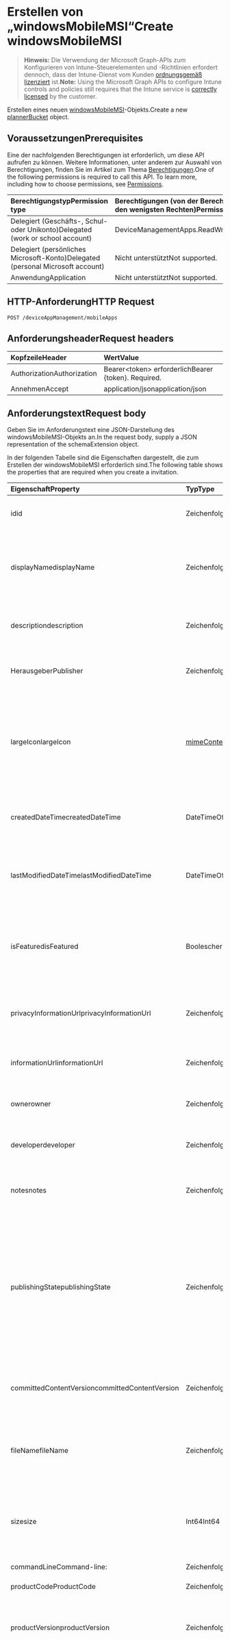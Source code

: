# <a name="create-windowsmobilemsi"></a><span data-ttu-id="304ca-101">Erstellen von „windowsMobileMSI“</span><span class="sxs-lookup"><span data-stu-id="304ca-101">Create windowsMobileMSI</span></span>

> <span data-ttu-id="304ca-102">**Hinweis:** Die Verwendung der Microsoft Graph-APIs zum Konfigurieren von Intune-Steuerelementen und -Richtlinien erfordert dennoch, dass der Intune-Dienst vom Kunden [ordnungsgemäß lizenziert](https://go.microsoft.com/fwlink/?linkid=839381) ist.</span><span class="sxs-lookup"><span data-stu-id="304ca-102">**Note:** Using the Microsoft Graph APIs to configure Intune controls and policies still requires that the Intune service is [correctly licensed](https://go.microsoft.com/fwlink/?linkid=839381) by the customer.</span></span>

<span data-ttu-id="304ca-103">Erstellen eines neuen [windowsMobileMSI](../resources/intune_apps_windowsmobilemsi.md)-Objekts.</span><span class="sxs-lookup"><span data-stu-id="304ca-103">Create a new [plannerBucket](../resources/intune_apps_windowsmobilemsi.md) object.</span></span>
## <a name="prerequisites"></a><span data-ttu-id="304ca-104">Voraussetzungen</span><span class="sxs-lookup"><span data-stu-id="304ca-104">Prerequisites</span></span>
<span data-ttu-id="304ca-p101">Eine der nachfolgenden Berechtigungen ist erforderlich, um diese API aufrufen zu können. Weitere Informationen, unter anderem zur Auswahl von Berechtigungen, finden Sie im Artikel zum Thema [Berechtigungen](../../../concepts/permissions_reference.md).</span><span class="sxs-lookup"><span data-stu-id="304ca-p101">One of the following permissions is required to call this API. To learn more, including how to choose permissions, see [Permissions](../../../concepts/permissions_reference.md).</span></span>

|<span data-ttu-id="304ca-107">Berechtigungstyp</span><span class="sxs-lookup"><span data-stu-id="304ca-107">Permission type</span></span>|<span data-ttu-id="304ca-108">Berechtigungen (von der Berechtigung mit den meisten Rechten zu der mit den wenigsten Rechten)</span><span class="sxs-lookup"><span data-stu-id="304ca-108">Permissions (from least to most privileged)</span></span>|
|:---|:---|
|<span data-ttu-id="304ca-109">Delegiert (Geschäfts-, Schul- oder Unikonto)</span><span class="sxs-lookup"><span data-stu-id="304ca-109">Delegated (work or school account)</span></span>|<span data-ttu-id="304ca-110">DeviceManagementApps.ReadWrite.All</span><span class="sxs-lookup"><span data-stu-id="304ca-110">DeviceManagementApps.ReadWrite.All</span></span>|
|<span data-ttu-id="304ca-111">Delegiert (persönliches Microsoft-Konto)</span><span class="sxs-lookup"><span data-stu-id="304ca-111">Delegated (personal Microsoft account)</span></span>|<span data-ttu-id="304ca-112">Nicht unterstützt</span><span class="sxs-lookup"><span data-stu-id="304ca-112">Not supported.</span></span>|
|<span data-ttu-id="304ca-113">Anwendung</span><span class="sxs-lookup"><span data-stu-id="304ca-113">Application</span></span>|<span data-ttu-id="304ca-114">Nicht unterstützt</span><span class="sxs-lookup"><span data-stu-id="304ca-114">Not supported.</span></span>|

## <a name="http-request"></a><span data-ttu-id="304ca-115">HTTP-Anforderung</span><span class="sxs-lookup"><span data-stu-id="304ca-115">HTTP Request</span></span>
<!-- {
  "blockType": "ignored"
}
-->
``` http
POST /deviceAppManagement/mobileApps
```

## <a name="request-headers"></a><span data-ttu-id="304ca-116">Anforderungsheader</span><span class="sxs-lookup"><span data-stu-id="304ca-116">Request headers</span></span>
|<span data-ttu-id="304ca-117">Kopfzeile</span><span class="sxs-lookup"><span data-stu-id="304ca-117">Header</span></span>|<span data-ttu-id="304ca-118">Wert</span><span class="sxs-lookup"><span data-stu-id="304ca-118">Value</span></span>|
|:---|:---|
|<span data-ttu-id="304ca-119">Authorization</span><span class="sxs-lookup"><span data-stu-id="304ca-119">Authorization</span></span>|<span data-ttu-id="304ca-120">Bearer&lt;token&gt; erforderlich</span><span class="sxs-lookup"><span data-stu-id="304ca-120">Bearer {token}. Required.</span></span>|
|<span data-ttu-id="304ca-121">Annehmen</span><span class="sxs-lookup"><span data-stu-id="304ca-121">Accept</span></span>|<span data-ttu-id="304ca-122">application/json</span><span class="sxs-lookup"><span data-stu-id="304ca-122">application/json</span></span>|

## <a name="request-body"></a><span data-ttu-id="304ca-123">Anforderungstext</span><span class="sxs-lookup"><span data-stu-id="304ca-123">Request body</span></span>
<span data-ttu-id="304ca-124">Geben Sie im Anforderungstext eine JSON-Darstellung des windowsMobileMSI-Objekts an.</span><span class="sxs-lookup"><span data-stu-id="304ca-124">In the request body, supply a JSON representation of the schemaExtension object.</span></span>

<span data-ttu-id="304ca-125">In der folgenden Tabelle sind die Eigenschaften dargestellt, die zum Erstellen der windowsMobileMSI erforderlich sind.</span><span class="sxs-lookup"><span data-stu-id="304ca-125">The following table shows the properties that are required when you create a invitation.</span></span>

|<span data-ttu-id="304ca-126">Eigenschaft</span><span class="sxs-lookup"><span data-stu-id="304ca-126">Property</span></span>|<span data-ttu-id="304ca-127">Typ</span><span class="sxs-lookup"><span data-stu-id="304ca-127">Type</span></span>|<span data-ttu-id="304ca-128">Beschreibung</span><span class="sxs-lookup"><span data-stu-id="304ca-128">Description</span></span>|
|:---|:---|:---|
|<span data-ttu-id="304ca-129">id</span><span class="sxs-lookup"><span data-stu-id="304ca-129">id</span></span>|<span data-ttu-id="304ca-130">Zeichenfolge</span><span class="sxs-lookup"><span data-stu-id="304ca-130">String</span></span>|<span data-ttu-id="304ca-131">Schlüssel der Entität.</span><span class="sxs-lookup"><span data-stu-id="304ca-131">Key of the setting.</span></span> <span data-ttu-id="304ca-132">Geerbt von [mobileApp](../resources/intune_apps_mobileapp.md).</span><span class="sxs-lookup"><span data-stu-id="304ca-132">Inherited from [mobileApp](../resources/intune_apps_mobileapp.md)</span></span>|
|<span data-ttu-id="304ca-133">displayName</span><span class="sxs-lookup"><span data-stu-id="304ca-133">displayName</span></span>|<span data-ttu-id="304ca-134">Zeichenfolge</span><span class="sxs-lookup"><span data-stu-id="304ca-134">String</span></span>|<span data-ttu-id="304ca-135">Der vom Administrator bereitgestellte oder importierte Titel der App.</span><span class="sxs-lookup"><span data-stu-id="304ca-135">The admin provided or imported title of the app.</span></span> <span data-ttu-id="304ca-136">Geerbt von [mobileApp](../resources/intune_apps_mobileapp.md).</span><span class="sxs-lookup"><span data-stu-id="304ca-136">Inherited from [mobileApp](../resources/intune_apps_mobileapp.md)</span></span>|
|<span data-ttu-id="304ca-137">description</span><span class="sxs-lookup"><span data-stu-id="304ca-137">description</span></span>|<span data-ttu-id="304ca-138">Zeichenfolge</span><span class="sxs-lookup"><span data-stu-id="304ca-138">String</span></span>|<span data-ttu-id="304ca-139">Beschreibung der App.</span><span class="sxs-lookup"><span data-stu-id="304ca-139">The description of the app.</span></span> <span data-ttu-id="304ca-140">Geerbt von [mobileApp](../resources/intune_apps_mobileapp.md).</span><span class="sxs-lookup"><span data-stu-id="304ca-140">Inherited from [mobileApp](../resources/intune_apps_mobileapp.md)</span></span>|
|<span data-ttu-id="304ca-141">Herausgeber</span><span class="sxs-lookup"><span data-stu-id="304ca-141">Publisher</span></span>|<span data-ttu-id="304ca-142">Zeichenfolge</span><span class="sxs-lookup"><span data-stu-id="304ca-142">String</span></span>|<span data-ttu-id="304ca-143">Der Herausgeber der App.</span><span class="sxs-lookup"><span data-stu-id="304ca-143">The name of the app.</span></span> <span data-ttu-id="304ca-144">Geerbt von [mobileApp](../resources/intune_apps_mobileapp.md).</span><span class="sxs-lookup"><span data-stu-id="304ca-144">Inherited from [mobileApp](../resources/intune_apps_mobileapp.md)</span></span>|
|<span data-ttu-id="304ca-145">largeIcon</span><span class="sxs-lookup"><span data-stu-id="304ca-145">largeIcon</span></span>|[<span data-ttu-id="304ca-146">mimeContent</span><span class="sxs-lookup"><span data-stu-id="304ca-146">mimeContent</span></span>](../resources/intune_apps_mimecontent.md)|<span data-ttu-id="304ca-147">Das große Symbol, das in den App-Details angezeigt und für den Upload des Symbols verwendet werden soll.</span><span class="sxs-lookup"><span data-stu-id="304ca-147">The large icon, to be displayed in the app details and used for upload of the icon.</span></span> <span data-ttu-id="304ca-148">Geerbt von [mobileApp](../resources/intune_apps_mobileapp.md).</span><span class="sxs-lookup"><span data-stu-id="304ca-148">Inherited from [mobileApp](../resources/intune_apps_mobileapp.md)</span></span>|
|<span data-ttu-id="304ca-149">createdDateTime</span><span class="sxs-lookup"><span data-stu-id="304ca-149">createdDateTime</span></span>|<span data-ttu-id="304ca-150">DateTimeOffset</span><span class="sxs-lookup"><span data-stu-id="304ca-150">DateTimeOffset</span></span>|<span data-ttu-id="304ca-151">Datum und Uhrzeit der Erstellung der App.</span><span class="sxs-lookup"><span data-stu-id="304ca-151">The date and time the group was created.</span></span> <span data-ttu-id="304ca-152">Geerbt von [mobileApp](../resources/intune_apps_mobileapp.md).</span><span class="sxs-lookup"><span data-stu-id="304ca-152">Inherited from [mobileApp](../resources/intune_apps_mobileapp.md)</span></span>|
|<span data-ttu-id="304ca-153">lastModifiedDateTime</span><span class="sxs-lookup"><span data-stu-id="304ca-153">lastModifiedDateTime</span></span>|<span data-ttu-id="304ca-154">DateTimeOffset</span><span class="sxs-lookup"><span data-stu-id="304ca-154">DateTimeOffset</span></span>|<span data-ttu-id="304ca-155">Datum und Uhrzeit der letzten Änderung der App.</span><span class="sxs-lookup"><span data-stu-id="304ca-155">The date and time when the attachment was last modified.</span></span> <span data-ttu-id="304ca-156">Geerbt von [mobileApp](../resources/intune_apps_mobileapp.md).</span><span class="sxs-lookup"><span data-stu-id="304ca-156">Inherited from [mobileApp](../resources/intune_apps_mobileapp.md)</span></span>|
|<span data-ttu-id="304ca-157">isFeatured</span><span class="sxs-lookup"><span data-stu-id="304ca-157">isFeatured</span></span>|<span data-ttu-id="304ca-158">Boolescher Wert</span><span class="sxs-lookup"><span data-stu-id="304ca-158">Boolean</span></span>|<span data-ttu-id="304ca-159">Wert, der angibt, ob die App vom Administrator als empfohlen markiert wurde. Geerbt von [mobileApp](../resources/intune_apps_mobileapp.md).</span><span class="sxs-lookup"><span data-stu-id="304ca-159">The value indicating whether the app is marked as featured by the admin. Inherited from [mobileApp](../resources/intune_apps_mobileapp.md)</span></span>|
|<span data-ttu-id="304ca-160">privacyInformationUrl</span><span class="sxs-lookup"><span data-stu-id="304ca-160">privacyInformationUrl</span></span>|<span data-ttu-id="304ca-161">Zeichenfolge</span><span class="sxs-lookup"><span data-stu-id="304ca-161">String</span></span>|<span data-ttu-id="304ca-162">URL zur Datenschutzerklärung.</span><span class="sxs-lookup"><span data-stu-id="304ca-162">The privacy statement Url.</span></span> <span data-ttu-id="304ca-163">Geerbt von [mobileApp](../resources/intune_apps_mobileapp.md).</span><span class="sxs-lookup"><span data-stu-id="304ca-163">Inherited from [mobileApp](../resources/intune_apps_mobileapp.md)</span></span>|
|<span data-ttu-id="304ca-164">informationUrl</span><span class="sxs-lookup"><span data-stu-id="304ca-164">informationUrl</span></span>|<span data-ttu-id="304ca-165">Zeichenfolge</span><span class="sxs-lookup"><span data-stu-id="304ca-165">String</span></span>|<span data-ttu-id="304ca-166">URL zur Seite mit weiteren Informationen.</span><span class="sxs-lookup"><span data-stu-id="304ca-166">The more information Url.</span></span> <span data-ttu-id="304ca-167">Geerbt von [mobileApp](../resources/intune_apps_mobileapp.md).</span><span class="sxs-lookup"><span data-stu-id="304ca-167">Inherited from [mobileApp](../resources/intune_apps_mobileapp.md)</span></span>|
|<span data-ttu-id="304ca-168">owner</span><span class="sxs-lookup"><span data-stu-id="304ca-168">owner</span></span>|<span data-ttu-id="304ca-169">Zeichenfolge</span><span class="sxs-lookup"><span data-stu-id="304ca-169">String</span></span>|<span data-ttu-id="304ca-170">Der Besitzer der App.</span><span class="sxs-lookup"><span data-stu-id="304ca-170">The owner of the app.</span></span> <span data-ttu-id="304ca-171">Geerbt von [mobileApp](../resources/intune_apps_mobileapp.md).</span><span class="sxs-lookup"><span data-stu-id="304ca-171">Inherited from [mobileApp](../resources/intune_apps_mobileapp.md)</span></span>|
|<span data-ttu-id="304ca-172">developer</span><span class="sxs-lookup"><span data-stu-id="304ca-172">developer</span></span>|<span data-ttu-id="304ca-173">Zeichenfolge</span><span class="sxs-lookup"><span data-stu-id="304ca-173">String</span></span>|<span data-ttu-id="304ca-174">Der Entwickler der App.</span><span class="sxs-lookup"><span data-stu-id="304ca-174">The name of the app.</span></span> <span data-ttu-id="304ca-175">Geerbt von [mobileApp](../resources/intune_apps_mobileapp.md).</span><span class="sxs-lookup"><span data-stu-id="304ca-175">Inherited from [mobileApp](../resources/intune_apps_mobileapp.md)</span></span>|
|<span data-ttu-id="304ca-176">notes</span><span class="sxs-lookup"><span data-stu-id="304ca-176">notes</span></span>|<span data-ttu-id="304ca-177">Zeichenfolge</span><span class="sxs-lookup"><span data-stu-id="304ca-177">String</span></span>|<span data-ttu-id="304ca-178">Hinweise für die App.</span><span class="sxs-lookup"><span data-stu-id="304ca-178">Notes for the app.</span></span> <span data-ttu-id="304ca-179">Geerbt von [mobileApp](../resources/intune_apps_mobileapp.md).</span><span class="sxs-lookup"><span data-stu-id="304ca-179">Inherited from [mobileApp](../resources/intune_apps_mobileapp.md)</span></span>|
|<span data-ttu-id="304ca-180">publishingState</span><span class="sxs-lookup"><span data-stu-id="304ca-180">publishingState</span></span>|<span data-ttu-id="304ca-181">Zeichenfolge</span><span class="sxs-lookup"><span data-stu-id="304ca-181">String</span></span>|<span data-ttu-id="304ca-182">Der Veröffentlichungsstatus für die App.</span><span class="sxs-lookup"><span data-stu-id="304ca-182">The publishing state for the app.</span></span> <span data-ttu-id="304ca-183">Die App kann nicht zugewiesen werden, solange sie nicht veröffentlicht wurde.</span><span class="sxs-lookup"><span data-stu-id="304ca-183">The app cannot be assigned unless the app is published.</span></span> <span data-ttu-id="304ca-184">Geerbt von [mobileApp](../resources/intune_apps_mobileapp.md). Mögliche Werte sind: `notPublished`, `processing`, `published`.</span><span class="sxs-lookup"><span data-stu-id="304ca-184">Inherited from [mobileApp](../resources/intune_apps_mobileapp.md) Possible values are: `notPublished`, `processing`, `published`.</span></span>|
|<span data-ttu-id="304ca-185">committedContentVersion</span><span class="sxs-lookup"><span data-stu-id="304ca-185">committedContentVersion</span></span>|<span data-ttu-id="304ca-186">Zeichenfolge</span><span class="sxs-lookup"><span data-stu-id="304ca-186">String</span></span>|<span data-ttu-id="304ca-187">Die interne zugesicherte Inhaltsversion.</span><span class="sxs-lookup"><span data-stu-id="304ca-187">The internal committed content version.</span></span> <span data-ttu-id="304ca-188">Geerbt von [mobileLobApp](../resources/intune_apps_mobilelobapp.md).</span><span class="sxs-lookup"><span data-stu-id="304ca-188">Inherited from [mobileLobApp](../resources/intune_apps_mobilelobapp.md)</span></span>|
|<span data-ttu-id="304ca-189">fileName</span><span class="sxs-lookup"><span data-stu-id="304ca-189">fileName</span></span>|<span data-ttu-id="304ca-190">Zeichenfolge</span><span class="sxs-lookup"><span data-stu-id="304ca-190">String</span></span>|<span data-ttu-id="304ca-191">Der Name der Hauptdatei der Branchenanwendung.</span><span class="sxs-lookup"><span data-stu-id="304ca-191">The name of the main Lob application file.</span></span> <span data-ttu-id="304ca-192">Geerbt von [mobileLobApp](../resources/intune_apps_mobilelobapp.md).</span><span class="sxs-lookup"><span data-stu-id="304ca-192">Inherited from [mobileLobApp](../resources/intune_apps_mobilelobapp.md)</span></span>|
|<span data-ttu-id="304ca-193">size</span><span class="sxs-lookup"><span data-stu-id="304ca-193">size</span></span>|<span data-ttu-id="304ca-194">Int64</span><span class="sxs-lookup"><span data-stu-id="304ca-194">Int64</span></span>|<span data-ttu-id="304ca-195">Die Gesamtgröße, einschließlich aller hochgeladenen Dateien.</span><span class="sxs-lookup"><span data-stu-id="304ca-195">The total size, including all uploaded files.</span></span> <span data-ttu-id="304ca-196">Geerbt von [mobileLobApp](../resources/intune_apps_mobilelobapp.md).</span><span class="sxs-lookup"><span data-stu-id="304ca-196">Inherited from [mobileLobApp](../resources/intune_apps_mobilelobapp.md)</span></span>|
|<span data-ttu-id="304ca-197">commandLine</span><span class="sxs-lookup"><span data-stu-id="304ca-197">Command-line:</span></span>|<span data-ttu-id="304ca-198">Zeichenfolge</span><span class="sxs-lookup"><span data-stu-id="304ca-198">String</span></span>|<span data-ttu-id="304ca-199">Befehlszeile</span><span class="sxs-lookup"><span data-stu-id="304ca-199">The command line.</span></span>|
|<span data-ttu-id="304ca-200">productCode</span><span class="sxs-lookup"><span data-stu-id="304ca-200">ProductCode</span></span>|<span data-ttu-id="304ca-201">Zeichenfolge</span><span class="sxs-lookup"><span data-stu-id="304ca-201">String</span></span>|<span data-ttu-id="304ca-202">Produktcode</span><span class="sxs-lookup"><span data-stu-id="304ca-202">The product code.</span></span>|
|<span data-ttu-id="304ca-203">productVersion</span><span class="sxs-lookup"><span data-stu-id="304ca-203">productVersion</span></span>|<span data-ttu-id="304ca-204">Zeichenfolge</span><span class="sxs-lookup"><span data-stu-id="304ca-204">String</span></span>|<span data-ttu-id="304ca-205">Produktversion der branchenspezifischen Windows Mobile-MSI-App.</span><span class="sxs-lookup"><span data-stu-id="304ca-205">The product version of Windows Mobile MSI Line of Business (LoB) app.</span></span>|
|<span data-ttu-id="304ca-206">ignoreVersionDetection</span><span class="sxs-lookup"><span data-stu-id="304ca-206">ignoreVersionDetection</span></span>|<span data-ttu-id="304ca-207">Boolescher Wert</span><span class="sxs-lookup"><span data-stu-id="304ca-207">Boolean</span></span>|<span data-ttu-id="304ca-208">Boolescher Wert, der steuert, ob nach der Installation der App auf einem Gerät die App-Version zur Erkennung der App verwendet werden soll.</span><span class="sxs-lookup"><span data-stu-id="304ca-208">A boolean to control whether the app's version will be used to detect the app after it is installed on a device.</span></span> <span data-ttu-id="304ca-209">Setzen Sie diese Eigenschaft auf „true“ bei branchenspezifischen Windows Mobile-MSI-Apps, die sich selbstständig aktualisieren.</span><span class="sxs-lookup"><span data-stu-id="304ca-209">Set this to true for Windows Mobile MSI Line of Business (LoB) apps that use a self update feature.</span></span>|



## <a name="response"></a><span data-ttu-id="304ca-210">Antwort</span><span class="sxs-lookup"><span data-stu-id="304ca-210">Response</span></span>
<span data-ttu-id="304ca-211">Wenn die Methode erfolgreich verläuft, werden der Antwortcode `201 Created` und das [windowsMobileMSI](../resources/intune_apps_windowsmobilemsi.md)-Objekt im Antworttext zurückgegeben.</span><span class="sxs-lookup"><span data-stu-id="304ca-211">If successful, this method returns a `201 Created` response code and a [DriveItemVersion](../resources/intune_apps_windowsmobilemsi.md) object in the response body.</span></span>

## <a name="example"></a><span data-ttu-id="304ca-212">Beispiel</span><span class="sxs-lookup"><span data-stu-id="304ca-212">Example</span></span>
### <a name="request"></a><span data-ttu-id="304ca-213">Anforderung</span><span class="sxs-lookup"><span data-stu-id="304ca-213">Request</span></span>
<span data-ttu-id="304ca-214">Nachfolgend sehen Sie ein Beispiel der Anforderung.</span><span class="sxs-lookup"><span data-stu-id="304ca-214">Here is an example of the request.</span></span>
``` http
POST https://graph.microsoft.com/v1.0/deviceAppManagement/mobileApps
Content-type: application/json
Content-length: 919

{
  "@odata.type": "#microsoft.graph.windowsMobileMSI",
  "displayName": "Display Name value",
  "description": "Description value",
  "publisher": "Publisher value",
  "largeIcon": {
    "@odata.type": "microsoft.graph.mimeContent",
    "type": "Type value",
    "value": "dmFsdWU="
  },
  "lastModifiedDateTime": "2017-01-01T00:00:35.1329464-08:00",
  "isFeatured": true,
  "privacyInformationUrl": "https://example.com/privacyInformationUrl/",
  "informationUrl": "https://example.com/informationUrl/",
  "owner": "Owner value",
  "developer": "Developer value",
  "notes": "Notes value",
  "publishingState": "processing",
  "committedContentVersion": "Committed Content Version value",
  "fileName": "File Name value",
  "size": 4,
  "commandLine": "Command Line value",
  "productCode": "Product Code value",
  "productVersion": "Product Version value",
  "ignoreVersionDetection": true
}
```

### <a name="response"></a><span data-ttu-id="304ca-215">Antwort</span><span class="sxs-lookup"><span data-stu-id="304ca-215">Response</span></span>
<span data-ttu-id="304ca-p119">Nachfolgend sehen Sie ein Beispiel der Antwort. Hinweis: Das hier gezeigte Antwortobjekt ist möglicherweise aus Platzgründen abgeschnitten. Von einem tatsächlichen Aufruf werden alle Eigenschaften zurückgegeben.</span><span class="sxs-lookup"><span data-stu-id="304ca-p119">Here is an example of the response. Note: The response object shown here may be truncated for brevity. All of the properties will be returned from an actual call.</span></span>
``` http
HTTP/1.1 201 Created
Content-Type: application/json
Content-Length: 1027

{
  "@odata.type": "#microsoft.graph.windowsMobileMSI",
  "id": "aa453e5d-3e5d-aa45-5d3e-45aa5d3e45aa",
  "displayName": "Display Name value",
  "description": "Description value",
  "publisher": "Publisher value",
  "largeIcon": {
    "@odata.type": "microsoft.graph.mimeContent",
    "type": "Type value",
    "value": "dmFsdWU="
  },
  "createdDateTime": "2017-01-01T00:02:43.5775965-08:00",
  "lastModifiedDateTime": "2017-01-01T00:00:35.1329464-08:00",
  "isFeatured": true,
  "privacyInformationUrl": "https://example.com/privacyInformationUrl/",
  "informationUrl": "https://example.com/informationUrl/",
  "owner": "Owner value",
  "developer": "Developer value",
  "notes": "Notes value",
  "publishingState": "processing",
  "committedContentVersion": "Committed Content Version value",
  "fileName": "File Name value",
  "size": 4,
  "commandLine": "Command Line value",
  "productCode": "Product Code value",
  "productVersion": "Product Version value",
  "ignoreVersionDetection": true
}
```



